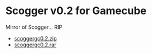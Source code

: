 # Scogger v0.2 for Gamecube

Mirror of Scogger... RIP

* [scoggergc0.2.zip](https://github.com/solderjs/Scogger-Gamecube/releases/download/scogger-gc-v0.2/scoggergc0.2.zip)
* [scoggergc0.2.rar](https://github.com/solderjs/Scogger-Gamecube/releases/download/scogger-gc-v0.2/scoggergc0.2.rar)

